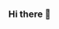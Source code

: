### Hi there 👋

<!--
**TJHDerrick/TJHDerrick** is a ✨ _special_ ✨ repository because its `README.md` (this file) appears on your GitHub profile.


- 🔭 I’m currently working on ...
- 🌱 I’m currently learning ...
- 👯 I’m looking to collaborate on ...
- 🤔 I’m looking for help with ...
- 💬 Ask me about ...
- 📫 How to reach me: ...
- 😄 Pronouns: ...
- ⚡ Fun fact: ...
-->
